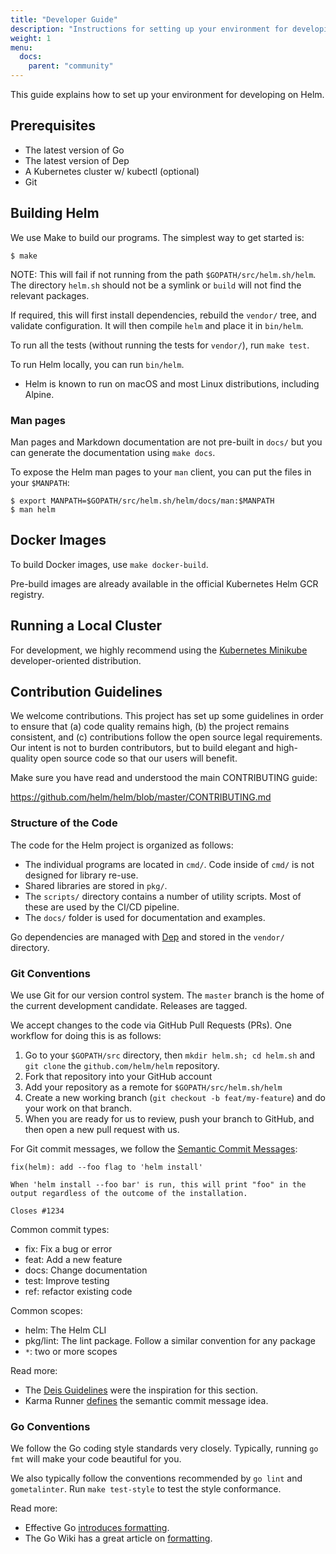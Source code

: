 ```yaml
---
title: "Developer Guide"
description: "Instructions for setting up your environment for developing Helm."
weight: 1
menu:
  docs:
    parent: "community"
---
```


This guide explains how to set up your environment for developing on
Helm.

## Prerequisites

- The latest version of Go
- The latest version of Dep
- A Kubernetes cluster w/ kubectl (optional)
- Git

## Building Helm

We use Make to build our programs. The simplest way to get started is:

```console
$ make
```

NOTE: This will fail if not running from the path `$GOPATH/src/helm.sh/helm`. The
directory `helm.sh` should not be a symlink or `build` will not find the relevant
packages.

If required, this will first install dependencies, rebuild the `vendor/` tree, and 
validate configuration. It will then compile `helm` and place it in `bin/helm`.

To run all the tests (without running the tests for `vendor/`), run
`make test`.

To run Helm locally, you can run `bin/helm`.

- Helm is known to run on macOS and most Linux distributions, including Alpine.

### Man pages

Man pages and Markdown documentation are not pre-built in `docs/` but you can
generate the documentation using `make docs`.

To expose the Helm man pages to your `man` client, you can put the files in your
`$MANPATH`:

```
$ export MANPATH=$GOPATH/src/helm.sh/helm/docs/man:$MANPATH
$ man helm
```


## Docker Images

To build Docker images, use `make docker-build`.

Pre-build images are already available in the official Kubernetes Helm
GCR registry.

## Running a Local Cluster

For development, we highly recommend using the
[Kubernetes Minikube](https://github.com/kubernetes/minikube)
developer-oriented distribution.

## Contribution Guidelines

We welcome contributions. This project has set up some guidelines in
order to ensure that (a) code quality remains high, (b) the project
remains consistent, and (c) contributions follow the open source legal
requirements. Our intent is not to burden contributors, but to build
elegant and high-quality open source code so that our users will benefit.

Make sure you have read and understood the main CONTRIBUTING guide:

https://github.com/helm/helm/blob/master/CONTRIBUTING.md

### Structure of the Code

The code for the Helm project is organized as follows:

- The individual programs are located in `cmd/`. Code inside of `cmd/`
  is not designed for library re-use.
- Shared libraries are stored in `pkg/`.
- The `scripts/` directory contains a number of utility scripts. Most of these
  are used by the CI/CD pipeline.
- The `docs/` folder is used for documentation and examples.

Go dependencies are managed with
[Dep](https://github.com/golang/dep) and stored in the
`vendor/` directory.

### Git Conventions

We use Git for our version control system. The `master` branch is the
home of the current development candidate. Releases are tagged.

We accept changes to the code via GitHub Pull Requests (PRs). One
workflow for doing this is as follows:

1. Go to your `$GOPATH/src` directory, then `mkdir helm.sh; cd helm.sh` and `git clone` the
   `github.com/helm/helm` repository.
2. Fork that repository into your GitHub account
3. Add your repository as a remote for `$GOPATH/src/helm.sh/helm`
4. Create a new working branch (`git checkout -b feat/my-feature`) and
   do your work on that branch.
5. When you are ready for us to review, push your branch to GitHub, and
   then open a new pull request with us.

For Git commit messages, we follow the [Semantic Commit Messages](http://karma-runner.github.io/0.13/dev/git-commit-msg.html):

```
fix(helm): add --foo flag to 'helm install'

When 'helm install --foo bar' is run, this will print "foo" in the
output regardless of the outcome of the installation.

Closes #1234
```

Common commit types:

- fix: Fix a bug or error
- feat: Add a new feature
- docs: Change documentation
- test: Improve testing
- ref: refactor existing code

Common scopes:

- helm: The Helm CLI
- pkg/lint: The lint package. Follow a similar convention for any
  package
- `*`: two or more scopes

Read more:
- The [Deis Guidelines](https://github.com/deis/workflow/blob/master/src/contributing/submitting-a-pull-request.md)
  were the inspiration for this section.
- Karma Runner [defines](http://karma-runner.github.io/0.13/dev/git-commit-msg.html) the semantic commit message idea.

### Go Conventions

We follow the Go coding style standards very closely. Typically, running
`go fmt` will make your code beautiful for you.

We also typically follow the conventions recommended by `go lint` and
`gometalinter`. Run `make test-style` to test the style conformance.

Read more:

- Effective Go [introduces formatting](https://golang.org/doc/effective_go.html#formatting).
- The Go Wiki has a great article on [formatting](https://github.com/golang/go/wiki/CodeReviewComments).
